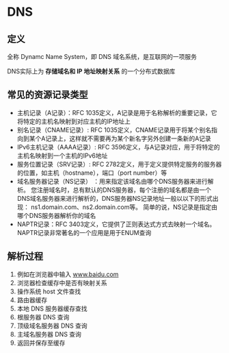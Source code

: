 # DNS

## 定义

全称 Dynamc Name System，即 DNS 域名系统，是互联网的一项服务

DNS实际上为 **存储域名和 IP 地址映射关系** 的一个分布式数据库

## 常见的资源记录类型

- 主机记录（A记录）：RFC 1035定义，A记录是用于名称解析的重要记录，它将特定的主机名映射到对应主机的IP地址上
- 别名记录（CNAME记录）: RFC 1035定义，CNAME记录用于将某个别名指向到某个A记录上，这样就不需要再为某个新名字另外创建一条新的A记录
- IPv6主机记录（AAAA记录）: RFC 3596定义，与A记录对应，用于将特定的主机名映射到一个主机的IPv6地址
- 服务位置记录（SRV记录）: RFC 2782定义，用于定义提供特定服务的服务器的位置，如主机（hostname），端口（port number）等
- 域名服务器记录（NS记录） ：用来指定该域名由哪个DNS服务器来进行解析。 您注册域名时，总有默认的DNS服务器，每个注册的域名都是由一个DNS域名服务器来进行解析的，DNS服务器NS记录地址一般以以下的形式出现： ns1.domain.com、ns2.domain.com等。 简单的说，NS记录是指定由哪个DNS服务器解析你的域名
- NAPTR记录：RFC 3403定义，它提供了正则表达式方式去映射一个域名。NAPTR记录非常著名的一个应用是用于ENUM查询

## 解析过程

1. 例如在浏览器中输入 www.baidu.com
2. 浏览器检查缓存中是否有映射关系
3. 操作系统 host 文件查找
4. 路由器缓存
5. 本地 DNS 服务器缓存查找
6. 根服务器 DNS 查询
7. 顶级域名服务器 DNS 查询
8. 主域名服务器 DNS 查询
9. 返回并保存至缓存
